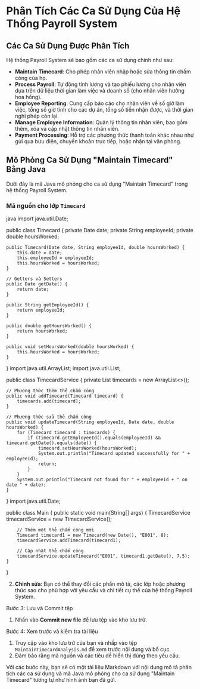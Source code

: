 # Phân Tích Các Ca Sử Dụng Của Hệ Thống Payroll System

## Các Ca Sử Dụng Được Phân Tích

Hệ thống Payroll System sẽ bao gồm các ca sử dụng chính như sau:

- **Maintain Timecard**: Cho phép nhân viên nhập hoặc sửa thông tin chấm công của họ.
- **Process Payroll**: Tự động tính lương và tạo phiếu lương cho nhân viên dựa trên dữ liệu thời gian làm việc và doanh số (cho nhân viên hưởng hoa hồng).
- **Employee Reporting**: Cung cấp báo cáo cho nhân viên về số giờ làm việc, tổng số giờ tính cho các dự án, tổng số tiền nhận được, và thời gian nghỉ phép còn lại.
- **Manage Employee Information**: Quản lý thông tin nhân viên, bao gồm thêm, xóa và cập nhật thông tin nhân viên.
- **Payment Processing**: Hỗ trợ các phương thức thanh toán khác nhau như gửi qua bưu điện, chuyển khoản trực tiếp, hoặc nhận tại văn phòng.

## Mô Phỏng Ca Sử Dụng "Maintain Timecard" Bằng Java

Dưới đây là mã Java mô phỏng cho ca sử dụng "Maintain Timecard" trong hệ thống Payroll System.

### Mã nguồn cho lớp `Timecard`

java
import java.util.Date;

public class Timecard {
    private Date date;
    private String employeeId;
    private double hoursWorked;

    public Timecard(Date date, String employeeId, double hoursWorked) {
        this.date = date;
        this.employeeId = employeeId;
        this.hoursWorked = hoursWorked;
    }

    // Getters và Setters
    public Date getDate() {
        return date;
    }

    public String getEmployeeId() {
        return employeeId;
    }

    public double getHoursWorked() {
        return hoursWorked;
    }

    public void setHoursWorked(double hoursWorked) {
        this.hoursWorked = hoursWorked;
    }
}
import java.util.ArrayList;
import java.util.List;

public class TimecardService {
    private List<Timecard> timecards = new ArrayList<>();

    // Phương thức thêm thẻ chấm công
    public void addTimecard(Timecard timecard) {
        timecards.add(timecard);
    }

    // Phương thức sửa thẻ chấm công
    public void updateTimecard(String employeeId, Date date, double hoursWorked) {
        for (Timecard timecard : timecards) {
            if (timecard.getEmployeeId().equals(employeeId) && timecard.getDate().equals(date)) {
                timecard.setHoursWorked(hoursWorked);
                System.out.println("Timecard updated successfully for " + employeeId);
                return;
            }
        }
        System.out.println("Timecard not found for " + employeeId + " on date " + date);
    }
}
import java.util.Date;

public class Main {
    public static void main(String[] args) {
        TimecardService timecardService = new TimecardService();

        // Thêm một thẻ chấm công mới
        Timecard timecard1 = new Timecard(new Date(), "E001", 8);
        timecardService.addTimecard(timecard1);

        // Cập nhật thẻ chấm công
        timecardService.updateTimecard("E001", timecard1.getDate(), 7.5);
    }
}

2. **Chỉnh sửa**: Bạn có thể thay đổi các phần mô tả, các lớp hoặc phương thức sao cho phù hợp với yêu cầu và chi tiết cụ thể của hệ thống Payroll System.

Bước 3: Lưu và Commit tệp

1. Nhấn vào **Commit new file** để lưu tệp vào kho lưu trữ.

Bước 4: Xem trước và kiểm tra tài liệu

1. Truy cập vào kho lưu trữ của bạn và nhấp vào tệp `MaintainTimecardAnalysis.md` để xem trước nội dung và bố cục.
2. Đảm bảo rằng mã nguồn và các tiêu đề hiển thị đúng theo yêu cầu.

Với các bước này, bạn sẽ có một tài liệu Markdown với nội dung mô tả phân tích các ca sử dụng và mã Java mô phỏng cho ca sử dụng "Maintain Timecard" tương tự như hình ảnh bạn đã gửi.
